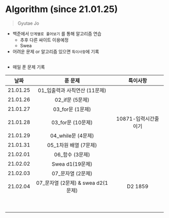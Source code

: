 # Algorithm (since 21.01.25)

> Gyutae Jo

- 백준에서 `단계별로 풀어보기` 를 통해 알고리즘 연습
  - 추후 다른 싸이트 이용예정
  - Swea
- 어려운 문제 or 알고리즘 있으면 `특이사항`에 기록

## 

- 매일 푼 문제 기록

|   날짜   |              푼 문제               |       특이사항       |
| :------: | :--------------------------------: | :------------------: |
| 21.01.25 |   01_입출력과 사칙연산 (11문제)    |                      |
| 21.01.26 |          02_if문 (5문제)           |                      |
| 21.01.27 |          03_for문 (1문제)          |                      |
| 21.01.28 |         03_for문 (10문제)          | 10871-입력시간줄이기 |
| 21.01.29 |         04_while문 (4문제)         |                      |
| 21.01.31 |       05_1차원 배열 (7문제)        |                      |
| 21.02.01 |          06_함수 (3문제)           |                      |
| 21.02.02 |          Swea d1(19문제)           |                      |
| 21.02.03 |         07_문자열 (2문제)          |                      |
| 21.02.04 | 07_문자열 (2문제) & swea d2(1문제) |       D2 1859        |
|          |                                    |                      |
|          |                                    |                      |
|          |                                    |                      |
|          |                                    |                      |
|          |                                    |                      |
|          |                                    |                      |
|          |                                    |                      |
|          |                                    |                      |
|          |                                    |                      |

